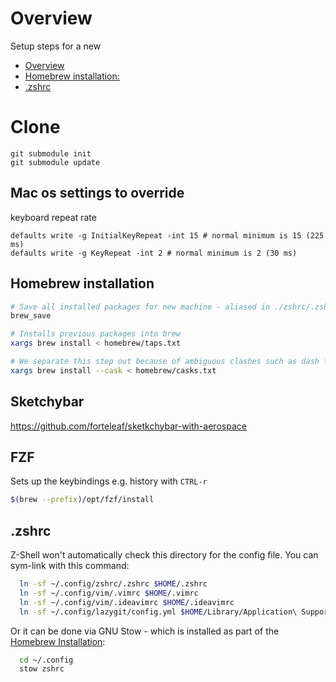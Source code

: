 # Overview

Setup steps for a new

- [Overview](#overview)
- [Homebrew installation:](#homebrew-installation)
- [.zshrc](#zshrc)

# Clone

```
git submodule init
git submodule update
```

## Mac os settings to override

keyboard repeat rate

```
defaults write -g InitialKeyRepeat -int 15 # normal minimum is 15 (225 ms)
defaults write -g KeyRepeat -int 2 # normal minimum is 2 (30 ms)

```

## Homebrew installation

```bash
# Save all installed packages for new machine - aliased in ./zshrc/.zshrc
brew_save

# Installs previous packages into brew
xargs brew install < homebrew/taps.txt

# We separate this step out because of ambiguous clashes such as dash formulae vs cask
xargs brew install --cask < homebrew/casks.txt
```

## Sketchybar

https://github.com/forteleaf/sketkchybar-with-aerospace

## FZF

Sets up the keybindings e.g. history with `CTRL-r`

```sh
$(brew --prefix)/opt/fzf/install
```

## .zshrc

Z-Shell won't automatically check this directory for the config file.
You can sym-link with this command:

```sh
  ln -sf ~/.config/zshrc/.zshrc $HOME/.zshrc
  ln -sf ~/.config/vim/.vimrc $HOME/.vimrc
  ln -sf ~/.config/vim/.ideavimrc $HOME/.ideavimrc
  ln -sf ~/.config/lazygit/config.yml $HOME/Library/Application\ Support/lazygit/config.yml
```

Or it can be done via GNU Stow - which is installed as part of the [Homebrew Installation](#homebrew-installation):

```sh
  cd ~/.config
  stow zshrc
```
